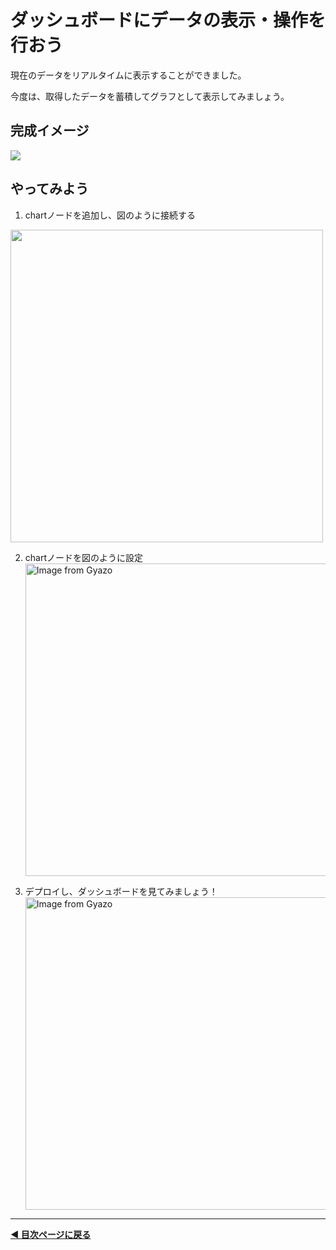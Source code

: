 # ダッシュボードにデータの表示・操作を行おう

現在のデータをリアルタイムに表示することができました。

今度は、取得したデータを蓄積してグラフとして表示してみましょう。

## 完成イメージ

<img src="https://i.gyazo.com/0311284ff98c8065c4040d5540e28166.gif">


## やってみよう

1. chartノードを追加し、図のように接続する
<img src="https://i.gyazo.com/1896726e47784073da72a8deeb1af180.png" width="500">

2. chartノードを図のように設定
<a href="https://gyazo.com/01a810d48602480f6db0dcddcb014fba"><img src="https://i.gyazo.com/01a810d48602480f6db0dcddcb014fba.png" alt="Image from Gyazo" width="500"/></a>

3. デプロイし、ダッシュボードを見てみましょう！
<a href="https://gyazo.com/5171937873c3f1a952edacc9e92b0c2b"><img src="https://i.gyazo.com/5171937873c3f1a952edacc9e92b0c2b.gif" alt="Image from Gyazo" width="500"/></a>

---

**[◀ 目次ページに戻る](../readme.md)**